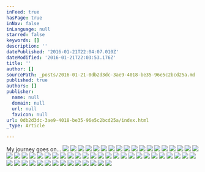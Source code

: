 ```yaml
---
inFeed: true
hasPage: true
inNav: false
inLanguage: null
starred: false
keywords: []
description: ''
datePublished: '2016-01-21T22:04:07.010Z'
dateModified: '2016-01-21T22:03:53.176Z'
title: ''
author: []
sourcePath: _posts/2016-01-21-0db2d3dc-3ae9-4018-be35-96e5c2bcd25a.md
published: true
authors: []
publisher:
  name: null
  domain: null
  url: null
  favicon: null
url: 0db2d3dc-3ae9-4018-be35-96e5c2bcd25a/index.html
_type: Article

---
```

My journey goes on...
![](https://the-grid-user-content.s3-us-west-2.amazonaws.com/adebf1ca-e7ea-4c48-a2a7-0f10293f0723.jpg)
![](https://the-grid-user-content.s3-us-west-2.amazonaws.com/602c06ec-7d70-4c63-b6a0-b307e2281cc2.jpg)
![](https://the-grid-user-content.s3-us-west-2.amazonaws.com/99ce6c3d-e22a-4f0e-8d7e-a66ddd649b2c.jpg)
![](https://the-grid-user-content.s3-us-west-2.amazonaws.com/189b2259-5746-4f76-84e9-616285144182.jpg)
![](https://the-grid-user-content.s3-us-west-2.amazonaws.com/a38aecd2-3dd5-48f4-baa9-862bf3f4216f.jpg)
![](https://the-grid-user-content.s3-us-west-2.amazonaws.com/8ced584d-6e0f-4e6e-8f43-e3f335cc4197.jpg)
![](https://the-grid-user-content.s3-us-west-2.amazonaws.com/776c6edc-f225-48a9-a0a9-3e5903c07a5a.jpg)
![](https://the-grid-user-content.s3-us-west-2.amazonaws.com/3e0e3173-04e1-4491-a1af-b60ac7949b5a.jpg)
![](https://the-grid-user-content.s3-us-west-2.amazonaws.com/9d1e09f5-12d6-40ab-bf87-3d409d74998f.jpg)
![](https://the-grid-user-content.s3-us-west-2.amazonaws.com/e68b03f6-5f15-4920-9e97-555cd29edf5c.jpg)
![](https://the-grid-user-content.s3-us-west-2.amazonaws.com/8b1bd4b9-eb6a-43a5-b905-a70443d43122.jpg)
![](https://the-grid-user-content.s3-us-west-2.amazonaws.com/44d6d72a-f08e-428d-9f66-3532624c4c45.jpg)
![](https://the-grid-user-content.s3-us-west-2.amazonaws.com/fc33cf67-d80d-4c74-9b4e-b44b80dae6db.jpg)
![](https://the-grid-user-content.s3-us-west-2.amazonaws.com/755ef158-7f3d-4a27-976a-e95cfd9ff758.jpg)
![](https://the-grid-user-content.s3-us-west-2.amazonaws.com/774a0b67-bdf1-4939-996f-1e8028f68942.jpg)
![](https://the-grid-user-content.s3-us-west-2.amazonaws.com/2487a187-f4ff-4211-ab1e-ef17abc30b8a.jpg)
![](https://the-grid-user-content.s3-us-west-2.amazonaws.com/a4312ff0-663e-4ca7-9671-d107020a8215.jpg)
![](https://the-grid-user-content.s3-us-west-2.amazonaws.com/323d33fb-48ae-4555-bcc4-7ec4bbd78b97.jpg)
![](https://the-grid-user-content.s3-us-west-2.amazonaws.com/01966694-c172-4411-9caa-6a8208d13f5c.jpg)
![](https://the-grid-user-content.s3-us-west-2.amazonaws.com/ce1af3ed-2c9b-4d75-9996-2e2fd8ad4d39.jpg)
![](https://the-grid-user-content.s3-us-west-2.amazonaws.com/1b30b657-9e81-45f1-9009-341ed2fcec22.jpg)
![](https://the-grid-user-content.s3-us-west-2.amazonaws.com/891dc0f7-fbc2-4b88-b88a-cca13bcf6bcb.jpg)
![](https://the-grid-user-content.s3-us-west-2.amazonaws.com/c279412e-c7ac-4ae8-ac41-a3e8a78b0114.jpg)
![](https://the-grid-user-content.s3-us-west-2.amazonaws.com/eed9263d-6fed-485b-bbda-767964731bb7.jpg)
![](https://the-grid-user-content.s3-us-west-2.amazonaws.com/c941e226-a969-408e-894c-6b2f143ed9a8.jpg)
![](https://the-grid-user-content.s3-us-west-2.amazonaws.com/7f337f8b-de99-46e2-a61d-e4d5e3669961.jpg)
![](https://the-grid-user-content.s3-us-west-2.amazonaws.com/da32a2f8-78da-4cd7-9de6-85e118eee7c1.jpg)
![](https://the-grid-user-content.s3-us-west-2.amazonaws.com/bab32c5c-fbbb-49af-b6c2-e931fe342fe6.jpg)
![](https://the-grid-user-content.s3-us-west-2.amazonaws.com/dfeb29e1-fc3b-400e-be13-314da31a48ce.jpg)
![](https://the-grid-user-content.s3-us-west-2.amazonaws.com/e56779dd-9cb0-48e1-956f-2741dff4cabb.jpg)
![](https://the-grid-user-content.s3-us-west-2.amazonaws.com/57273697-4f26-4e5f-9864-c2968ea8c4ac.jpg)
![](https://the-grid-user-content.s3-us-west-2.amazonaws.com/94d05ec8-9a0a-4fa9-88eb-c4eaa9905bf5.jpg)
![](https://the-grid-user-content.s3-us-west-2.amazonaws.com/973e9cfd-d858-4692-a8d4-e3aa6c1309ff.jpg)
![](https://the-grid-user-content.s3-us-west-2.amazonaws.com/50bd98d2-df87-4521-8d4c-095f0a982fd3.jpg)
![](https://the-grid-user-content.s3-us-west-2.amazonaws.com/d698dc80-5dd9-4f17-9a08-c47fef8c3ed7.jpg)
![](https://the-grid-user-content.s3-us-west-2.amazonaws.com/9188bfb8-3daf-43bd-b86c-d8a1c24d18b5.jpg)
![](https://the-grid-user-content.s3-us-west-2.amazonaws.com/f697a260-c772-413f-a988-f74a2a72afce.jpg)
![](https://the-grid-user-content.s3-us-west-2.amazonaws.com/74cf9445-ce34-4958-b567-885aa908d3f4.jpg)
![](https://the-grid-user-content.s3-us-west-2.amazonaws.com/ea48cd7d-e07f-49db-abb6-21441b971b47.jpg)
![](https://the-grid-user-content.s3-us-west-2.amazonaws.com/3e34ea51-12f3-49c5-9f8f-02abf719035a.jpg)
![](https://the-grid-user-content.s3-us-west-2.amazonaws.com/1c8508ab-0a5f-4d1f-a9a9-f9a002dd1d48.jpg)
![](https://the-grid-user-content.s3-us-west-2.amazonaws.com/eabb60db-16f6-4fc8-ac90-981c6e77cfd3.jpg)
![](https://the-grid-user-content.s3-us-west-2.amazonaws.com/59c6582f-e471-4090-b96f-994fcbbf4666.jpg)
![](https://the-grid-user-content.s3-us-west-2.amazonaws.com/6ff0a8dc-e948-4142-ba1a-585b75c0ceb7.jpg)
![](https://the-grid-user-content.s3-us-west-2.amazonaws.com/8270e914-b138-48c3-9d2d-c3868d47b4d5.jpg)
![](https://the-grid-user-content.s3-us-west-2.amazonaws.com/9ac1ece6-0280-41c5-aaf3-6d17be5dd94d.jpg)
![](https://the-grid-user-content.s3-us-west-2.amazonaws.com/e2e6ae03-98bb-4d0a-8a7a-2a8f66210423.jpg)
![](https://the-grid-user-content.s3-us-west-2.amazonaws.com/b7b5f9e4-8151-4928-8bbe-8b4146e102a1.jpg)
![](https://the-grid-user-content.s3-us-west-2.amazonaws.com/583b270d-7828-4a21-89ad-cb8e678b77f3.jpg)
![](https://the-grid-user-content.s3-us-west-2.amazonaws.com/872336eb-4bb7-4344-b900-fb118a224eca.jpg)
![](https://the-grid-user-content.s3-us-west-2.amazonaws.com/1a193021-4771-410e-9757-4208c330f26e.jpg)
![](https://the-grid-user-content.s3-us-west-2.amazonaws.com/29042997-3527-4793-94fe-e56ce6fe489d.jpg)
![](https://the-grid-user-content.s3-us-west-2.amazonaws.com/48fe4eca-4222-4be3-ab7f-9245c12cb751.jpg)
![](https://the-grid-user-content.s3-us-west-2.amazonaws.com/86da78eb-2266-4474-aeb6-5c2d946bff5a.jpg)
![](https://the-grid-user-content.s3-us-west-2.amazonaws.com/2cb41946-bfe4-492e-b9e9-b3025fa93c46.jpg)
![](https://the-grid-user-content.s3-us-west-2.amazonaws.com/617007fc-c80e-4a9c-b8b5-165e6e177263.jpg)
![](https://the-grid-user-content.s3-us-west-2.amazonaws.com/2329153c-50cc-42e8-be88-7c4229d6bff2.jpg)